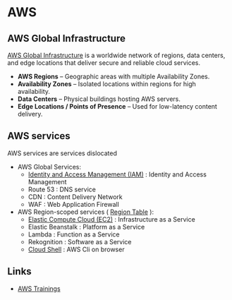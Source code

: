 # AWS

## AWS Global Infrastructure

[AWS Global Infrastructure](/docs/cloud/aws/global-infrastucture/index.md) is a worldwide network of regions, data centers, and edge locations that deliver secure and reliable cloud services.

- **AWS Regions** – Geographic areas with multiple Availability Zones.
- **Availability Zones** – Isolated locations within regions for high availability.
- **Data Centers** – Physical buildings hosting AWS servers.
- **Edge Locations / Points of Presence** – Used for low-latency content delivery.

## AWS services

AWS services are services dislocated

- AWS Global Services:
  - [Identity and Access Management (IAM)](/docs/cloud/aws/services/iam.md) : Identity and Access Management
  - Route 53 : DNS service
  - CDN : Content Delivery Network
  - WAF : Web Application Firewall
- AWS Region-scoped services ( [Region Table](https://aws.amazon.com/about-aws/global-infrastructure/regional-product-services/) ):
  - [Elastic Compute Cloud (EC2)](/docs/cloud/aws/services/ec2.md) : Infrastructure as a Service
  - Elastic Beanstalk : Platform as a Service
  - Lambda : Function as a Service
  - Rekognition : Software as a Service
  - [Cloud Shell](/docs/cloud/aws/services/cloud-shell.md) : AWS Cli on browser

## Links

- [AWS Trainings](https://aws.amazon.com/training/)
